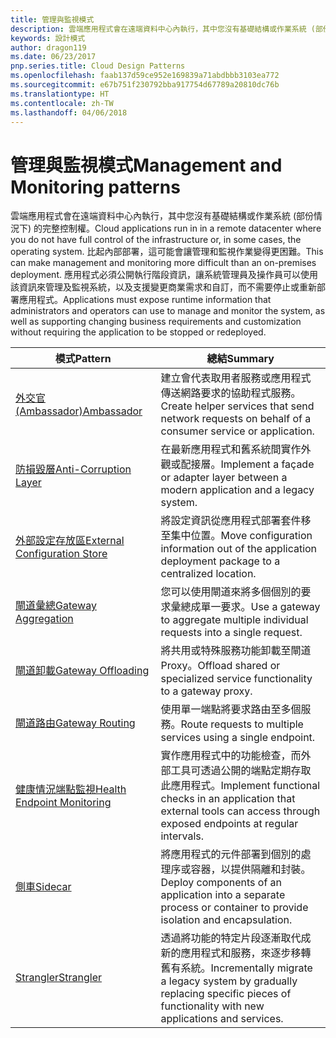 ```yaml
---
title: 管理與監視模式
description: 雲端應用程式會在遠端資料中心內執行，其中您沒有基礎結構或作業系統 (部份情況下) 的完整控制權。 比起內部部署，這可能會讓管理和監視作業變得更困難。 應用程式必須公開執行階段資訊，讓系統管理員及操作員可以使用該資訊來管理及監視系統，以及支援變更商業需求和自訂，而不需要停止或重新部署應用程式。
keywords: 設計模式
author: dragon119
ms.date: 06/23/2017
pnp.series.title: Cloud Design Patterns
ms.openlocfilehash: faab137d59ce952e169839a71abdbbb3103ea772
ms.sourcegitcommit: e67b751f230792bba917754d67789a20810dc76b
ms.translationtype: HT
ms.contentlocale: zh-TW
ms.lasthandoff: 04/06/2018
---
```

# <a name="management-and-monitoring-patterns"></a><span data-ttu-id="3d668-106">管理與監視模式</span><span class="sxs-lookup"><span data-stu-id="3d668-106">Management and Monitoring patterns</span></span>

<span data-ttu-id="3d668-107">雲端應用程式會在遠端資料中心內執行，其中您沒有基礎結構或作業系統 (部份情況下) 的完整控制權。</span><span class="sxs-lookup"><span data-stu-id="3d668-107">Cloud applications run in in a remote datacenter where you do not have full control of the infrastructure or, in some cases, the operating system.</span></span> <span data-ttu-id="3d668-108">比起內部部署，這可能會讓管理和監視作業變得更困難。</span><span class="sxs-lookup"><span data-stu-id="3d668-108">This can make management and monitoring more difficult than an on-premises deployment.</span></span> <span data-ttu-id="3d668-109">應用程式必須公開執行階段資訊，讓系統管理員及操作員可以使用該資訊來管理及監視系統，以及支援變更商業需求和自訂，而不需要停止或重新部署應用程式。</span><span class="sxs-lookup"><span data-stu-id="3d668-109">Applications must expose runtime information that administrators and operators can use to manage and monitor the system, as well as supporting changing business requirements and customization without requiring the application to be stopped or redeployed.</span></span>


|                              <span data-ttu-id="3d668-110">模式</span><span class="sxs-lookup"><span data-stu-id="3d668-110">Pattern</span></span>                               |                                                              <span data-ttu-id="3d668-111">總結</span><span class="sxs-lookup"><span data-stu-id="3d668-111">Summary</span></span>                                                              |
|--------------------------------------------------------------------|-----------------------------------------------------------------------------------------------------------------------------------|
|                   [<span data-ttu-id="3d668-112">外交官 (Ambassador)</span><span class="sxs-lookup"><span data-stu-id="3d668-112">Ambassador</span></span>](../ambassador.md)                   |                 <span data-ttu-id="3d668-113">建立會代表取用者服務或應用程式傳送網路要求的協助程式服務。</span><span class="sxs-lookup"><span data-stu-id="3d668-113">Create helper services that send network requests on behalf of a consumer service or application.</span></span>                 |
|        [<span data-ttu-id="3d668-114">防損毀層</span><span class="sxs-lookup"><span data-stu-id="3d668-114">Anti-Corruption Layer</span></span>](../anti-corruption-layer.md)        |                       <span data-ttu-id="3d668-115">在最新應用程式和舊系統間實作外觀或配接層。</span><span class="sxs-lookup"><span data-stu-id="3d668-115">Implement a façade or adapter layer between a modern application and a legacy system.</span></span>                       |
| [<span data-ttu-id="3d668-116">外部設定存放區</span><span class="sxs-lookup"><span data-stu-id="3d668-116">External Configuration Store</span></span>](../external-configuration-store.md) |                <span data-ttu-id="3d668-117">將設定資訊從應用程式部署套件移至集中位置。</span><span class="sxs-lookup"><span data-stu-id="3d668-117">Move configuration information out of the application deployment package to a centralized location.</span></span>                |
|          [<span data-ttu-id="3d668-118">閘道彙總</span><span class="sxs-lookup"><span data-stu-id="3d668-118">Gateway Aggregation</span></span>](../gateway-aggregation.md)          |                          <span data-ttu-id="3d668-119">您可以使用閘道來將多個個別的要求彙總成單一要求。</span><span class="sxs-lookup"><span data-stu-id="3d668-119">Use a gateway to aggregate multiple individual requests into a single request.</span></span>                           |
|           [<span data-ttu-id="3d668-120">閘道卸載</span><span class="sxs-lookup"><span data-stu-id="3d668-120">Gateway Offloading</span></span>](../gateway-offloading.md)           |                              <span data-ttu-id="3d668-121">將共用或特殊服務功能卸載至閘道 Proxy。</span><span class="sxs-lookup"><span data-stu-id="3d668-121">Offload shared or specialized service functionality to a gateway proxy.</span></span>                              |
|              [<span data-ttu-id="3d668-122">閘道路由</span><span class="sxs-lookup"><span data-stu-id="3d668-122">Gateway Routing</span></span>](../gateway-routing.md)              |                                   <span data-ttu-id="3d668-123">使用單一端點將要求路由至多個服務。</span><span class="sxs-lookup"><span data-stu-id="3d668-123">Route requests to multiple services using a single endpoint.</span></span>                                    |
|   [<span data-ttu-id="3d668-124">健康情況端點監視</span><span class="sxs-lookup"><span data-stu-id="3d668-124">Health Endpoint Monitoring</span></span>](../health-endpoint-monitoring.md)   |   <span data-ttu-id="3d668-125">實作應用程式中的功能檢查，而外部工具可透過公開的端點定期存取此應用程式。</span><span class="sxs-lookup"><span data-stu-id="3d668-125">Implement functional checks in an application that external tools can access through exposed endpoints at regular intervals.</span></span>    |
|                      [<span data-ttu-id="3d668-126">側車</span><span class="sxs-lookup"><span data-stu-id="3d668-126">Sidecar</span></span>](../sidecar.md)                      |         <span data-ttu-id="3d668-127">將應用程式的元件部署到個別的處理序或容器，以提供隔離和封裝。</span><span class="sxs-lookup"><span data-stu-id="3d668-127">Deploy components of an application into a separate process or container to provide isolation and encapsulation.</span></span>          |
|                    [<span data-ttu-id="3d668-128">Strangler</span><span class="sxs-lookup"><span data-stu-id="3d668-128">Strangler</span></span>](../strangler.md)                    | <span data-ttu-id="3d668-129">透過將功能的特定片段逐漸取代成新的應用程式和服務，來逐步移轉舊有系統。</span><span class="sxs-lookup"><span data-stu-id="3d668-129">Incrementally migrate a legacy system by gradually replacing specific pieces of functionality with new applications and services.</span></span> |

